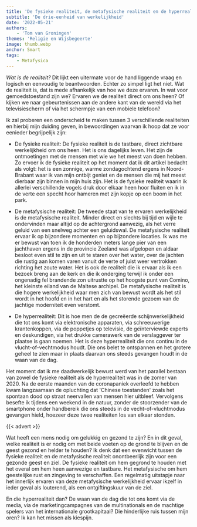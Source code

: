 ```yaml
---
title: 'De fysieke realiteit, de metafysische realiteit en de hyperrealiteit'
subtitle: 'De drie-eenheid van werkelijkheid'
date: '2022-05-21'
authors:
    - 'Tom van Groningen'
themes: 'Religie en Wijsbegeerte'
image: thumb.webp
anchor: Smart
tags:
    - Metafysica
---
```


_Wat is de realiteit?_ Dit lijkt een uitermate voor de hand liggende vraag en logisch en eenvoudig te beantwoorden. Echter zo simpel ligt het niet. Wat de realiteit is, dat is mede afhankelijk van hoe we deze ervaren. In wat voor gemoedstoestand zijn we? Ervaren we de realiteit direct om ons heen? Of kijken we naar gebeurtenissen aan de andere kant van de wereld via het televisiescherm of via het schermpje van een mobiele telefoon?

Ik zal proberen een onderscheid te maken tussen 3 verschillende realiteiten en hierbij mijn duiding geven, in bewoordingen waarvan ik hoop dat ze voor eenieder begrijpelijk zijn:

- De fysieke realiteit: 
	De fysieke realiteit is de tastbare, direct zichtbare werkelijkheid om ons heen. Het is ons dagelijks leven. Het zijn de ontmoetingen met de mensen met wie we het meest van doen hebben. Zo ervoer ik de fysieke realiteit op het moment dat ik dit artikel bedacht als volgt: het is een zonnige, warme zondagochtend ergens in Noord-Brabant waar ik van mijn ontbijt geniet en de mensen die mij het meest dierbaar zijn binnen in mijn huis zijn. Het is de fysieke realiteit waarin ik allerlei verschillende vogels druk door elkaar heen hoor fluiten en ik in de verte een specht hoor hameren met zijn kopje op een boom in het park.

- De metafysische realiteit:
	De tweede staat van te ervaren werkelijkheid is de metafysische realiteit. Minder direct en slechts bij tijd en wijle te ondervinden maar altijd op de achtergrond aanwezig, als het verre geluid van een snelweg achter een geluidswal. De metafysische realiteit ervaar ik op bijzondere momenten en op bijzondere locaties. Ik was me er bewust van toen ik de honderden meters lange pier van een jachthaven ergens in de provincie Zeeland was afgelopen en aldaar besloot even stil te zijn en uit te staren over het water, over de jachten die rustig aan komen varen vanuit de verte of juist weer vertrokken richting het zoute water. Het is ook de realiteit die ik ervaar als ik een bezoek breng aan de kerk en die ik onderging terwijl ik onder een ongenadig fel brandende zon uitrustte op het hoogste punt van Comino, het kleinste eiland van de Maltese archipel. De metafysische realiteit is die hogere werkelijkheid waar men zich van bewust wordt als het stil wordt in het hoofd en in het hart en als het storende gezoem van de jachtige moderniteit even verstomt.

- De hyperrealiteit: 
	Dit is hoe men de de gecreëerde schijnwerkelijkheid die tot ons komt via elektronische apparaten, via schreeuwerige krantenkoppen, via de poppetjes op televisie, de geïnterviewde experts en deskundigen, via het drukke camerawerk van de verslaggever ter plaatse is gaan noemen. Het is deze hyperrealiteit die ons continu in de vlucht-of-vechtmodus houdt. Die ons belet te ontspannen en het grotere geheel te zien maar in plaats daarvan ons steeds gevangen houdt in de waan van de dag.

Het moment dat ik me daadwerkelijk bewust werd van het parallel bestaan van zowel de fysieke realiteit als de hyperrealiteit was in de zomer van 2020. Na de eerste maanden van de coronapaniek overleefd te hebben kwam langzaamaan de opluchting dat 'Chinese toestanden' zoals het spontaan dood op straat neervallen van mensen hier uitbleef. Vervolgens besefte ik tijdens een weekend in de natuur, zonder de stoorzender van de smartphone onder handbereik die ons steeds in de vecht-of-vluchtmodus gevangen hield, hoezeer deze twee realiteiten los van elkaar stonden.

{{< advert >}}

Wat heeft een mens nodig om gelukkig en gezond te zijn? En in dit geval, welke realiteit is er nodig om met beide voeten op de grond te blijven en de geest gezond en helder te houden? Ik denk dat een evenwicht tussen de fysieke realiteit en de metafysische realiteit onontbeerlijk zijn voor een gezonde geest en ziel. De fysieke realiteit om hem gegrond te houden met het overal om hem heen aanwezige en tastbare. Het metafysische om hem geestelijke rust en zingeving te verschaffen. Een regelmatig uitstapje naar het innerlijk ervaren van deze metafysische werkelijkheid ervaar ikzelf in ieder geval als louterend, als een ontgiftingskuur van de ziel.

En die hyperrealiteit dan? De waan van de dag die tot ons komt via de media, via de marketingcampagnes van de multinationals en de machtige spelers van het internationale grootkapitaal? Die hinderlijke ruis tussen mijn oren? Ik kan het missen als kiespijn.
